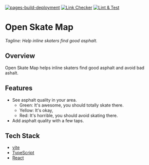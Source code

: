 [![pages-build-deployment](https://github.com/cristiklein/openskatemap/actions/workflows/pages/pages-build-deployment/badge.svg)](https://github.com/cristiklein/openskatemap/actions/workflows/pages/pages-build-deployment)
[![Link Checker](https://github.com/cristiklein/openskatemap/actions/workflows/linkchecker.yml/badge.svg)](https://github.com/cristiklein/openskatemap/actions/workflows/linkchecker.yml)
[![Lint & Test](https://github.com/cristiklein/openskatemap/actions/workflows/lint-and-test.yml/badge.svg)](https://github.com/cristiklein/openskatemap/actions/workflows/lint-and-test.yml)

# Open Skate Map

_Tagline: Help inline skaters find good asphalt._

## Overview

Open Skate Map helps inline skaters find good asphalt and avoid bad ashalt.

## Features

- See asphalt quality in your area.
    - Green: It's awesome, you should totally skate there.
    - Yellow: It's okay,
    - Red: It's horrible, you should avoid skating there.
- Add asphalt quality with a few taps.

## Tech Stack

- [vite](https://vite.dev/)
- [TypeScript](https://www.typescriptlang.org/)
- [React](https://react.dev/)
